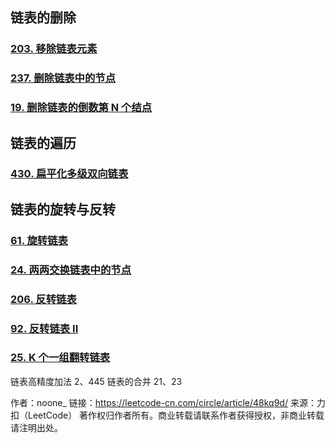 ## 链表的删除

### [203. 移除链表元素](https://leetcode-cn.com/problems/remove-linked-list-elements/)

### [237. 删除链表中的节点](https://leetcode-cn.com/problems/delete-node-in-a-linked-list/)

### [19. 删除链表的倒数第 N 个结点](https://leetcode-cn.com/problems/remove-nth-node-from-end-of-list/)

## 链表的遍历

### [430. 扁平化多级双向链表](https://leetcode-cn.com/problems/flatten-a-multilevel-doubly-linked-list/)

## 链表的旋转与反转	

### [61. 旋转链表](https://leetcode-cn.com/problems/rotate-list/)

### [24. 两两交换链表中的节点](https://leetcode-cn.com/problems/swap-nodes-in-pairs/)

### [206. 反转链表](https://leetcode-cn.com/problems/reverse-linked-list/)

### [92. 反转链表 II](https://leetcode-cn.com/problems/reverse-linked-list-ii/)

### [25. K 个一组翻转链表](https://leetcode-cn.com/problems/reverse-nodes-in-k-group/)


链表高精度加法	2、445
链表的合并	21、23

作者：noone_
链接：https://leetcode-cn.com/circle/article/48kq9d/
来源：力扣（LeetCode）
著作权归作者所有。商业转载请联系作者获得授权，非商业转载请注明出处。

